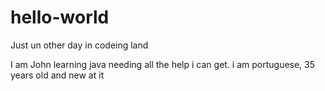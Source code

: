 # hello-world
Just un other day in codeing land

I am John learning java needing all the help i can get.
i am portuguese, 35 years old
and new at it
